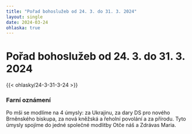 ```yaml
---
title: "Pořad bohoslužeb od 24. 3. do 31. 3. 2024"
layout: single
date: 2024-03-24
ohlaska: true
---
```

# Pořad bohoslužeb od 24. 3. do 31. 3. 2024

{{< ohlasky/24-3-31-3-24 >}}

### Farní oznámení

Po mši se modlíme na 4 úmysly: za Ukrajinu, za dary DS pro nového Brněnského biskupa, za nová kněžská a řeholní povolání a za přírodu. Tyto úmysly spojíme do jedné společné modlitby Otče náš a Zdrávas Maria.
